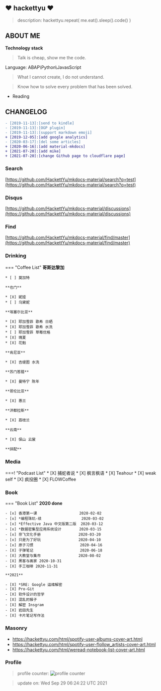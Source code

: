 ## :heart: hackettyu :heart:

> description: hackettyu.repeat( me.eat().sleep().code() )

## ABOUT ME

**Technology stack**

> Talk is cheap, show me the code.

Language: ABAP\Python\JavasScript

> What I cannot create, I do not understand.

> Know how to solve every problem that has been solved.

- Reading

## CHANGELOG

``` diff
- [2019-11-13]:[send to kindle]
- [2019-11-13]:[OGP plugin]
- [2019-11-13]:[support markdown emoji]
+ [2019-12-05]:[add google analytics]
- [2020-03-17]:[del some articles]
+ [2020-06-16]:[add material-mkdocs]
+ [2021-07-20]:[add mike]
+ [2021-07-20]:[change Github page to cloudflare page]
```

### Search

[https://github.com/HackettYu/mkdocs-material/search?q=test](https://github.com/HackettYu/mkdocs-material/search?q=test)

### Disqus

[https://github.com/HackettYu/mkdocs-material/discussions](https://github.com/HackettYu/mkdocs-material/discussions)

### Find

[https://github.com/HackettYu/mkdocs-material/find/master](https://github.com/HackettYu/mkdocs-material/find/master)

### Drinking

=== "Coffee List"
    **哥斯达黎加**

    * [ ] 莫加特
     
    **也门**

    * [X] 妮娅
    * [ ] 乌黛妮
 
    **埃塞尔比亚**

    * [X] 耶加雪菲 歌希 日晒
    * [X] 耶加雪菲 歌希 水洗
    * [ ] 耶加雪菲 草莓优格
    * [X] 瑰夏
    * [X] 花魁
     
    **肯尼亚**

    * [X] 吉缇图 水洗
     
    **苏门答腊**

    * [X] 曼特宁 陈年
     
    **哥伦比亚**

    * [X] 惠兰

    **洪都拉斯**

    * [X] 荔枝兰

    **云南**

    * [X] 保山 云裳

    **拼配**


### Media

===! "Podcast List"
    * [X] 捕蛇者说
    * [X] 枫言枫语
    * [X] Teahour
    * [X] weak self
    * [X] 疯投圈
    * [X] FLOWCoffee

### Book

=== "Book List"
    **2020 done**

    - [x] 香港第一课                   2020-02-02
    - [x] *编程珠玑-续                  2020-03-02
    - [x] *Effective Java 中文版第二版  2020-03-12
    - [x] *数据密集型应用系统设计        2020-03-15
    - [x] 奈飞文化手册                 2020-03-20
    - [x] 只是为了好玩                 2020-04-10
    - [x] 原子习惯                     2020-04-16
    - [X] 子弹笔记                     2020-06-18
    - [X] 大教堂与集市                 2020-08-02
    - [X] 黑客与画家 2020-10-31
    - [X] 手工咖啡 2020-11-31

    **2021**
                    
    - [X] *SRE: Google 运维解密         
    - [X] Pro-Git
    - [X] 软件设计的哲学
    - [X] 混乱的猴子
    - [X] 解密 Insgram
    - [X] 岩田先生
    - [X] 卡片笔记写作法

### Masonry

- <https://hackettyu.com/html/spotify-user-albums-cover-art.html>
- <https://hackettyu.com/html/spotify-user-flollow_artists-cover-art.html>
- <https://hackettyu.com/html/weread-notebook-list-cover-art.html>

### Profile 

> profile counter: ![profile counter](https://komarev.com/ghpvc/?username=hackettyu&color=grey)


> update on: Wed Sep 29 06:24:22 UTC 2021 

